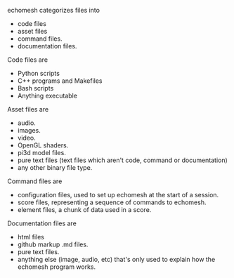 echomesh categorizes files into
* code files
* asset files
* command files.
* documentation files.

Code files are
* Python scripts
* C++ programs and Makefiles
* Bash scripts
* Anything executable

Asset files are
* audio.
* images.
* video.
* OpenGL shaders.
* pi3d model files.
* pure text files (text files which aren't code, command or documentation)
* any other binary file type.

Command files are
* configuration files, used to set up echomesh at the start of a session.
* score files, representing a sequence of commands to echomesh.
* element files, a chunk of data used in a score.

Documentation files are
* html files
* github markup .md files.
* pure text files.
* anything else (image, audio, etc) that's only used to explain how the echomesh program works.



